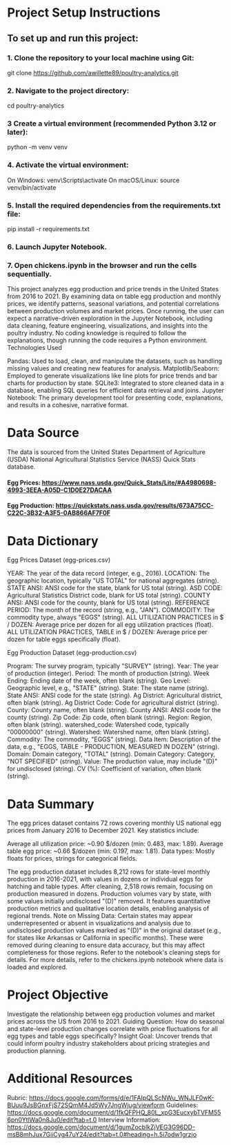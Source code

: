# Project Setup Instructions
## To set up and run this project:

### 1. Clone the repository to your local machine using Git:
git clone https://github.com/awillette89/poultry-analytics.git

### 2. Navigate to the project directory:
cd poultry-analytics

### 3 Create a virtual environment (recommended Python 3.12 or later):
python -m venv venv

### 4. Activate the virtual environment:

On Windows: venv\Scripts\activate
On macOS/Linux: source venv/bin/activate


### 5. Install the required dependencies from the requirements.txt file:
pip install -r requirements.txt

### 6. Launch Jupyter Notebook.

### 7. Open chickens.ipynb in the browser and run the cells sequentially.

This project analyzes egg production and price trends in the United States from 2016 to 2021. By examining data on table egg production and monthly prices, we identify patterns, seasonal variations, and potential correlations between production volumes and market prices. Once running, the user can expect a narrative-driven exploration in the Jupyter Notebook, including data cleaning, feature engineering, visualizations, and insights into the poultry industry. No coding knowledge is required to follow the explanations, though running the code requires a Python environment.
Technologies Used

Pandas: Used to load, clean, and manipulate the datasets, such as handling missing values and creating new features for analysis.
Matplotlib/Seaborn: Employed to generate visualizations like line plots for price trends and bar charts for production by state.
SQLite3: Integrated to store cleaned data in a database, enabling SQL queries for efficient data retrieval and joins.
Jupyter Notebook: The primary development tool for presenting code, explanations, and results in a cohesive, narrative format.

# Data Source
The data is sourced from the United States Department of Agriculture (USDA) National Agricultural Statistics Service (NASS) Quick Stats database.

#### Egg Prices: https://www.nass.usda.gov/Quick_Stats/Lite/#A4980698-4993-3EEA-A05D-C1D0E27DACAA
#### Egg Production: https://quickstats.nass.usda.gov/results/673A75CC-C22C-3B32-A3F5-0AB866AF7F0F

# Data Dictionary
Egg Prices Dataset (egg-prices.csv)

YEAR: The year of the data record (integer, e.g., 2016).
LOCATION: The geographic location, typically "US TOTAL" for national aggregates (string).
STATE ANSI: ANSI code for the state, blank for US total (string).
ASD CODE: Agricultural Statistics District code, blank for US total (string).
COUNTY ANSI: ANSI code for the county, blank for US total (string).
REFERENCE PERIOD: The month of the record (string, e.g., "JAN").
COMMODITY: The commodity type, always "EGGS" (string).
ALL UTILIZATION PRACTICES in $ / DOZEN: Average price per dozen for all egg utilization practices (float).
ALL UTILIZATION PRACTICES, TABLE in $ / DOZEN: Average price per dozen for table eggs specifically (float).

Egg Production Dataset (egg-production.csv)

Program: The survey program, typically "SURVEY" (string).
Year: The year of production (integer).
Period: The month of production (string).
Week Ending: Ending date of the week, often blank (string).
Geo Level: Geographic level, e.g., "STATE" (string).
State: The state name (string).
State ANSI: ANSI code for the state (string).
Ag District: Agricultural district, often blank (string).
Ag District Code: Code for agricultural district (string).
County: County name, often blank (string).
County ANSI: ANSI code for the county (string).
Zip Code: Zip code, often blank (string).
Region: Region, often blank (string).
watershed_code: Watershed code, typically "00000000" (string).
Watershed: Watershed name, often blank (string).
Commodity: The commodity, "EGGS" (string).
Data Item: Description of the data, e.g., "EGGS, TABLE - PRODUCTION, MEASURED IN DOZEN" (string).
Domain: Domain category, "TOTAL" (string).
Domain Category: Category, "NOT SPECIFIED" (string).
Value: The production value, may include "(D)" for undisclosed (string).
CV (%): Coefficient of variation, often blank (string).

# Data Summary
The egg prices dataset contains 72 rows covering monthly US national egg prices from January 2016 to December 2021. Key statistics include:

Average all utilization price: ~0.90 $/dozen (min: 0.483, max: 1.89).
Average table egg price: ~0.66 $/dozen (min: 0.197, max: 1.81).
Data types: Mostly floats for prices, strings for categorical fields.

The egg production dataset includes 8,212 rows for state-level monthly production in 2016-2021, with values in dozens or individual eggs for hatching and table types. After cleaning, 2,518 rows remain, focusing on production measured in dozens. Production volumes vary by state, with some values initially undisclosed "(D)" removed. It features quantitative production metrics and qualitative location details, enabling analysis of regional trends.
Note on Missing Data: Certain states may appear underrepresented or absent in visualizations and analysis due to undisclosed production values marked as "(D)" in the original dataset (e.g., for states like Arkansas or California in specific months). These were removed during cleaning to ensure data accuracy, but this may affect completeness for those regions. Refer to the notebook's cleaning steps for details.
For more details, refer to the chickens.ipynb notebook where data is loaded and explored.

# Project Objective

Investigate the relationship between egg production volumes and market prices across the US from 2016 to 2021.
Guiding Question: How do seasonal and state-level production changes correlate with price fluctuations for all egg types and table eggs specifically?
Insight Goal: Uncover trends that could inform poultry industry stakeholders about pricing strategies and production planning.

# Additional Resources

Rubric: https://docs.google.com/forms/d/e/1FAIpQLScNWu_WNJLF0wK-BUuu9JsBGnxFjS72SQmM4Jd5Wy7JngWjug/viewform
Guidelines: https://docs.google.com/document/d/1fkQFPHQ_80L_xpG3EucxybTVFM556pn0YtlWa0n8Ju0/edit?tab=t.0
Interview Information: https://docs.google.com/document/d/1gumZocblkZjVEG3G96DD-msB8mhJux7GiiCyg47uY24/edit?tab=t.0#heading=h.5i7odw1grzjo